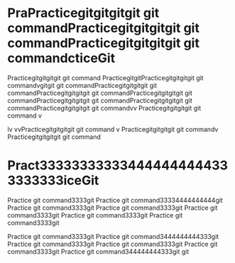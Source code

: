 # PraPracticegitgitgitgit git commandPracticegitgitgitgit git commandPracticegitgitgitgit git commandcticeGit
Practicegitgitgitgit git command
PracticegitgitPracticegitgitgitgit git commandvgitgit git commandPracticegitgitgitgit git commandPracticegitgitgitgit git commandPracticegitgitgitgit git commandPracticegitgitgitgit git commandPracticegitgitgitgit git commandPracticegitgitgitgit git commandvv
Practicegitgitgitgit git command
v

lv
vvPracticegitgitgitgit git command
v
Practicegitgitgitgit git commandv
Practicegitgitgitgit git command
# Pract333333333334444444444333333333iceGit
Practice git command3333git 
Practice git command33334444444444git Practice git command3333git 
Practice git command3333git 
Practice git command3333git 
Practice git command3333git 
Practice git command3333git 

Practice git command3333git 
Practice git command3444444444333git 
Practice git command3333git 
Practice git command3333git 
Practice git command3333git 
Practice git command344444444333git 
git 

